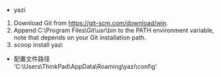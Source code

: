 * yazi
1. Download Git from https://git-scm.com/download/win.  
2. Append C:\Program Files\Git\usr\bin to the PATH environment variable, note that depends on your Git installation path.  
3. scoop install yazi  
- 配置文件路径  
'C:\Users\ThinkPad\AppData\Roaming\yazi\config'
